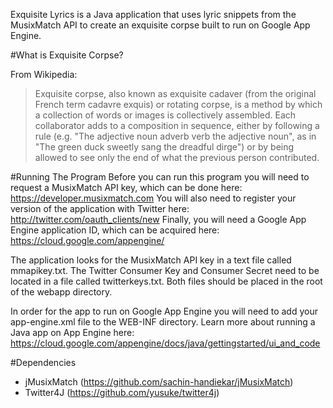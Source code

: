Exquisite Lyrics is a Java application that uses lyric snippets from the MusixMatch API to create an exquisite corpse built to run on Google App Engine.

#What is Exquisite Corpse?

From Wikipedia:
>Exquisite corpse, also known as exquisite cadaver (from the original French term cadavre exquis) or rotating corpse, is a method by which a collection of words or images is collectively assembled. Each collaborator adds to a composition in sequence, either by following a rule (e.g. "The adjective noun adverb verb the adjective noun", as in "The green duck sweetly sang the dreadful dirge") or by being allowed to see only the end of what the previous person contributed.

#Running The Program
Before you can run this program you will need to request a MusixMatch API key, which can be done here: https://developer.musixmatch.com
You will also need to register your version of the application with Twitter here: http://twitter.com/oauth_clients/new
Finally, you will need a Google App Engine application ID, which can be acquired here: https://cloud.google.com/appengine/

The application looks for the MusixMatch API key in a text file called mmapikey.txt. The Twitter Consumer Key and Consumer Secret need to be located in a file called twitterkeys.txt. Both files should be placed in the root of the webapp directory.

In order for the app to run on Google App Engine you will need to add your app-engine.xml file to the WEB-INF directory. Learn more about running a Java app on App Engine here: https://cloud.google.com/appengine/docs/java/gettingstarted/ui_and_code 

#Dependencies
- jMusixMatch (https://github.com/sachin-handiekar/jMusixMatch)
- Twitter4J (https://github.com/yusuke/twitter4j)
